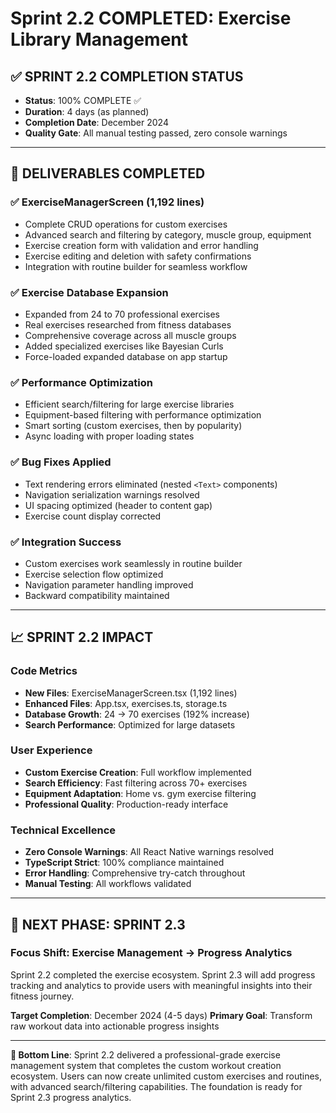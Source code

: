 # Sprint 2.2 COMPLETED: Exercise Library Management

## ✅ **SPRINT 2.2 COMPLETION STATUS**
- **Status**: 100% COMPLETE ✅
- **Duration**: 4 days (as planned)
- **Completion Date**: December 2024
- **Quality Gate**: All manual testing passed, zero console warnings

---

## 🎯 **DELIVERABLES COMPLETED**

### **✅ ExerciseManagerScreen (1,192 lines)**
- Complete CRUD operations for custom exercises
- Advanced search and filtering by category, muscle group, equipment
- Exercise creation form with validation and error handling
- Exercise editing and deletion with safety confirmations
- Integration with routine builder for seamless workflow

### **✅ Exercise Database Expansion**
- Expanded from 24 to 70 professional exercises
- Real exercises researched from fitness databases
- Comprehensive coverage across all muscle groups
- Added specialized exercises like Bayesian Curls
- Force-loaded expanded database on app startup

### **✅ Performance Optimization**
- Efficient search/filtering for large exercise libraries
- Equipment-based filtering with performance optimization
- Smart sorting (custom exercises, then by popularity)
- Async loading with proper loading states

### **✅ Bug Fixes Applied**
- Text rendering errors eliminated (nested `<Text>` components)
- Navigation serialization warnings resolved
- UI spacing optimized (header to content gap)
- Exercise count display corrected

### **✅ Integration Success**
- Custom exercises work seamlessly in routine builder
- Exercise selection flow optimized
- Navigation parameter handling improved
- Backward compatibility maintained

---

## 📈 **SPRINT 2.2 IMPACT**

### **Code Metrics**
- **New Files**: ExerciseManagerScreen.tsx (1,192 lines)
- **Enhanced Files**: App.tsx, exercises.ts, storage.ts
- **Database Growth**: 24 → 70 exercises (192% increase)
- **Search Performance**: Optimized for large datasets

### **User Experience**
- **Custom Exercise Creation**: Full workflow implemented
- **Search Efficiency**: Fast filtering across 70+ exercises
- **Equipment Adaptation**: Home vs. gym exercise filtering
- **Professional Quality**: Production-ready interface

### **Technical Excellence**
- **Zero Console Warnings**: All React Native warnings resolved
- **TypeScript Strict**: 100% compliance maintained
- **Error Handling**: Comprehensive try-catch throughout
- **Manual Testing**: All workflows validated

---

## 🚀 **NEXT PHASE: SPRINT 2.3**

### **Focus Shift**: Exercise Management → Progress Analytics
Sprint 2.2 completed the exercise ecosystem. Sprint 2.3 will add progress tracking and analytics to provide users with meaningful insights into their fitness journey.

**Target Completion**: December 2024 (4-5 days)
**Primary Goal**: Transform raw workout data into actionable progress insights

---

**🎯 Bottom Line**: Sprint 2.2 delivered a professional-grade exercise management system that completes the custom workout creation ecosystem. Users can now create unlimited custom exercises and routines, with advanced search/filtering capabilities. The foundation is ready for Sprint 2.3 progress analytics. 
